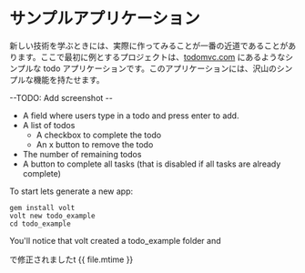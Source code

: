 # サンプルアプリケーション

新しい技術を学ぶときには、実際に作ってみることが一番の近道であることがあります。ここで最初に例とするプロジェクトは、[todomvc.com](http://todomvc.com/) にあるようなシンプルな todo アプリケーションです。このアプリケーションには、沢山のシンプルな機能を持たせます。

--TODO: Add screenshot --

- A field where users type in a todo and press enter to add.
- A list of todos
    - A checkbox to complete the todo
    - An x button to remove the todo
- The number of remaining todos
- A button to complete all tasks (that is disabled if all tasks are already complete)

To start lets generate a new app:

```
gem install volt
volt new todo_example
cd todo_example
```

You'll notice that volt created a todo_example folder and

で修正されましたt {{ file.mtime }}
